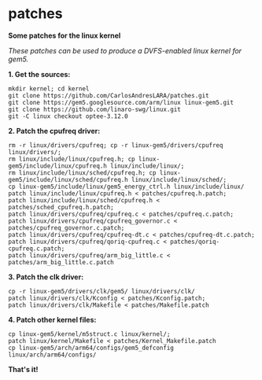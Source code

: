 # patches
**Some patches for the linux kernel**

*These patches can be used to produce a DVFS-enabled linux kernel for gem5.*

**1. Get the sources:**

```
mkdir kernel; cd kernel
git clone https://github.com/CarlosAndresLARA/patches.git
git clone https://gem5.googlesource.com/arm/linux linux-gem5.git
git clone https://github.com/linaro-swg/linux.git
git -C linux checkout optee-3.12.0
```

**2. Patch the cpufreq driver:**

```
rm -r linux/drivers/cpufreq; cp -r linux-gem5/drivers/cpufreq linux/drivers/;
rm linux/include/linux/cpufreq.h; cp linux-gem5/include/linux/cpufreq.h linux/include/linux/;
rm linux/include/linux/sched/cpufreq.h; cp linux-gem5/include/linux/sched/cpufreq.h linux/include/linux/sched/;
cp linux-gem5/include/linux/gem5_energy_ctrl.h linux/include/linux/
patch linux/include/linux/cpufreq.h < patches/cpufreq.h.patch;
patch linux/include/linux/sched/cpufreq.h < patches/sched_cpufreq.h.patch;
patch linux/drivers/cpufreq/cpufreq.c < patches/cpufreq.c.patch;
patch linux/drivers/cpufreq/cpufreq_governor.c < patches/cpufreq_governor.c.patch;
patch linux/drivers/cpufreq/cpufreq-dt.c < patches/cpufreq-dt.c.patch;
patch linux/drivers/cpufreq/qoriq-cpufreq.c < patches/qoriq-cpufreq.c.patch;
patch linux/drivers/cpufreq/arm_big_little.c < patches/arm_big_little.c.patch
```

**3. Patch the clk driver:**

```
cp -r linux-gem5/drivers/clk/gem5/ linux/drivers/clk/
patch linux/drivers/clk/Kconfig < patches/Kconfig.patch;
patch linux/drivers/clk/Makefile < patches/Makefile.patch
```

**4. Patch other kernel files:**

```
cp linux-gem5/kernel/m5struct.c linux/kernel/;
patch linux/kernel/Makefile < patches/Kernel_Makefile.patch
cp linux-gem5/arch/arm64/configs/gem5_defconfig linux/arch/arm64/configs/
```

**That's it!**
